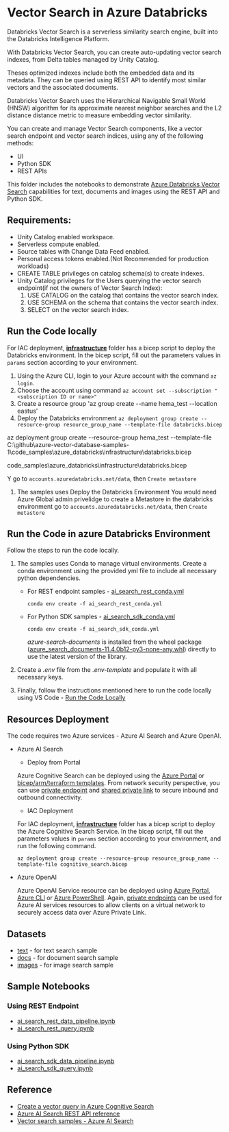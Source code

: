 # Vector Search in Azure Databricks

Databricks Vector Search is a serverless similarity search engine, built into the Databricks Intelligence Platform.

With Databricks Vector Search, you can create auto-updating vector search indexes, from Delta tables managed by Unity Catalog.

Theses optimized indexes include both the embedded data and its metadata. They can be queried using REST API to identify most similar vectors and the associated documents.

Databricks Vector Search uses the Hierarchical Navigable Small World (HNSW) algorithm for its approximate nearest neighbor searches and the L2 distance distance metric to measure embedding vector similarity.

You can create and manage Vector Search components, like a vector search endpoint and vector search indices, using any of the following methods:

- UI
- Python SDK
- REST APIs

This folder includes the notebooks to demonstrate [Azure Databricks Vector Search](https://learn.microsoft.com/en-us/azure/databricks/generative-ai/create-query-vector-search) capabilities for text, documents and images using the REST API and Python SDK.

## Requirements:

- Unity Catalog enabled workspace.
- Serverless compute enabled.
- Source tables with Change Data Feed enabled.
- Personal access tokens enabled.(Not Recommended for production workloads)
- CREATE TABLE privileges on catalog schema(s) to create indexes.
- Unity Catalog privileges for the Users querying the vector search endpoint(if not the owners of Vector Search Index):
  1. USE CATALOG on the catalog that contains the vector search index.
  2. USE SCHEMA on the schema that contains the vector search index.
  3. SELECT on the vector search index.

## Run the Code locally 

For IAC deployment, **[infrastructure](./infrastructure/)** folder has a bicep script to deploy the Databricks environment. In the bicep script, fill out the parameters values in `params` section according to your environment.

1. Using the Azure CLI, login to your Azure account with the command `az login`.
2. Choose the account using command `az account set --subscription "<subscription ID or name>"`
3. Create a resource group 'az group create --name hema_test --location eastus'
4. Deploy the Databricks environment `az deployment group create --resource-group resource_group_name --template-file databricks.bicep`

az deployment group create --resource-group hema_test --template-file C:\github\azure-vector-database-samples-1\code_samples\azure_databricks\infrastructure\databricks.bicep

code_samples\azure_databricks\infrastructure\databricks.bicep



Y
go to `accounts.azuredatabricks.net/data`, then `Create metastore`
1. The samples uses 
Deploy the Databricks Environment
You would need Azure Global admin privelidge to create a Metastore in the databricks environment
go to `accounts.azuredatabricks.net/data`, then `Create metastore`


  



## Run the Code in azure Databricks Environment

Follow the steps to run the code locally.

1. The samples uses Conda to manage virtual environments. Create a conda environment using the provided yml file to include all necessary python dependencies.

    - For REST endpoint samples - [ai_search_rest_conda.yml](./rest_endpoint_sample/ai_search_rest_conda.yml)

      `conda env create -f ai_search_rest_conda.yml`

    - For Python SDK samples - [ai_search_sdk_conda.yml](./python_sdk_sample/ai_search_sdk_conda.yml)
  
      `conda env create -f ai_search_sdk_conda.yml`

      _azure-search-documents_ is installed from the wheel package ([azure_search_documents-11.4.0b12-py3-none-any.whl](./python_sdk_sample/whl/azure_search_documents-11.4.0b12-py3-none-any.whl)) directly to use the latest version of the library.

2. Create a *.env* file from the *.env-template* and populate it with all necessary keys.

3. Finally, follow the instructions mentioned here to run the code locally using VS Code - [Run the Code Locally](../../README.md#run-the-code-locally)

## Resources Deployment

The code requires two Azure services - Azure AI Search and Azure OpenAI. 

- Azure AI Search

  - Deploy from Portal

  Azure Cognitive Search can be deployed using the [Azure Portal](https://docs.microsoft.com/azure/search/search-create-service-portal) or [bicep/arm/terraform templates](https://learn.microsoft.com/azure/templates/Microsoft.Search/searchServices?pivots=deployment-language-bicep#identity). From network security perspective, you can use [private endpoint](https://learn.microsoft.com/azure/search/service-create-private-endpoint) and [shared private link](https://learn.microsoft.com/azure/search/search-indexer-howto-access-private?tabs=portal-create) to secure inbound and outbound connectivity.

  - IAC Deployment
  
  For IAC deployment, **[infrastructure](./infrastructure/)** folder has a bicep script to deploy the Azure Cognitive Search Service. In the bicep script, fill out the parameters values in `params` section according to your environment, and run the following command.

  `az deployment group create --resource-group resource_group_name --template-file cognitive_search.bicep`

- Azure OpenAI

  Azure OpenAI Service resource can be deployed using [Azure Portal](https://learn.microsoft.com/azure/ai-services/openai/how-to/create-resource?pivots=web-portal), [Azure CLI](https://learn.microsoft.com/azure/ai-services/openai/how-to/create-resource?pivots=cli) or [Azure PowerShell](https://learn.microsoft.com/azure/ai-services/openai/how-to/create-resource?pivots=ps). Again, [private endpoints](https://learn.microsoft.com/azure/ai-services/cognitive-services-virtual-networks?context=%2Fazure%2Fai-services%2Fopenai%2Fcontext%2Fcontext&tabs=portal#use-private-endpoints) can be used for Azure AI services resources to allow clients on a virtual network to securely access data over Azure Private Link.

## Datasets

- [text](../data/text/) - for text search sample
- [docs](../data/docs/) - for document search sample
- [images](../data/images/) - for image search sample

## Sample Notebooks

### Using REST Endpoint

- [ai_search_rest_data_pipeline.ipynb](./rest_endpoint_sample/ai_search_rest_data_pipeline.ipynb)
- [ai_search_rest_query.ipynb](./rest_endpoint_sample/ai_search_rest_query.ipynb)

### Using Python SDK

- [ai_search_sdk_data_pipeline.ipynb](./python_sdk_sample/ai_search_sdk_data_pipeline.ipynb)
- [ai_search_sdk_query.ipynb](./python_sdk_sample/ai_search_sdk_query.ipynb)

## Reference

- [Create a vector query in Azure Cognitive Search](https://learn.microsoft.com/en-us/azure/search/vector-search-how-to-query)
- [Azure AI Search REST API reference](https://learn.microsoft.com/en-us/rest/api/searchservice/?view=rest-searchservice-2023-11-01)
- [Vector search samples - Azure AI Search](https://github.com/Azure/azure-search-vector-samples)